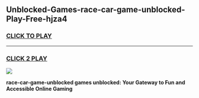 
## Unblocked-Games-race-car-game-unblocked-Play-Free-hjza4
<h3>
<a href="https://premium76.site?title=race-car-game-unblocked&ref=23A">CLICK TO PLAY</a></h3>
<hr>

<h3>
<a href="https://premium76.site?title=race-car-game-unblocked&ref=23A">CLICK 2 PLAY</a>
  
</h3>

<a href="https://premium76.site?title=race-car-game-unblocked&ref=23A"><img src="https://clearcache.store/games.png"></a>


**race-car-game-unblocked games unblocked: Your Gateway to Fun and Accessible Online Gaming**
